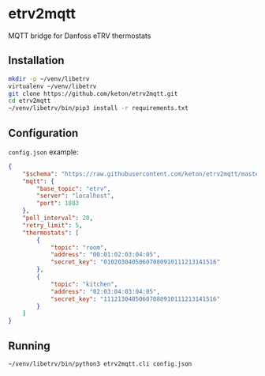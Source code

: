 # etrv2mqtt
MQTT bridge for Danfoss eTRV thermostats

## Installation
```sh
mkdir -p ~/venv/libetrv
virtualenv ~/venv/libetrv
git clone https://github.com/keton/etrv2mqtt.git
cd etrv2mqtt
~/venv/libetrv/bin/pip3 install -r requirements.txt
```

## Configuration

`config.json` example:
```json
{
    "$schema": "https://raw.githubusercontent.com/keton/etrv2mqtt/master/etrv2mqtt/schemas/config.schema.json",
    "mqtt": {
        "base_topic": "etrv",
        "server": "localhost",
        "port": 1883
    },
    "poll_interval": 20,
    "retry_limit": 5,
    "thermostats": [
        {
            "topic": "room",
            "address": "00:01:02:03:04:05",
            "secret_key": "01020304050607080910111213141516"
        },
        {
            "topic": "kitchen",
            "address": "02:03:04:03:04:05",
            "secret_key": "11121304050607080910111213141516"
        }
    ]
}
```

## Running
`~/venv/libetrv/bin/python3 etrv2mqtt.cli config.json`